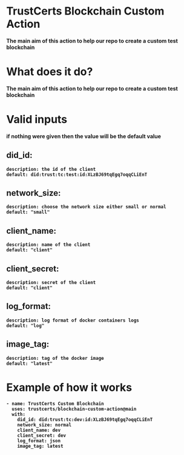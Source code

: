 # TrustCerts Blockchain Custom Action
<b>The main aim of this action to help our repo to create a custom test blockchain



# What does it do?
<b>The main aim of this action to help our repo to create a custom test blockchain




# Valid inputs 
<b>if nothing were given then the value will be the default value

## did_id:
    description: the id of the client
    default: did:trust:tc:test:id:XLzBJ69tqEgq7oqqCLiEnT

##  network_size:
    description: choose the network size either small or normal
    default: "small"

##  client_name:
    description: name of the client
    default: "client"

##  client_secret:
    description: secret of the client
    default: "client"

##  log_format:
    description: log format of docker containers logs
    default: "log"


##  image_tag:
    description: tag of the docker image 
    default: "latest"



# Example of how it works
```
- name: TrustCerts Custom Blockchain
  uses: trustcerts/blockchain-custom-action@main
  with:
    did_id: did:trust:tc:dev:id:XLzBJ69tqEgq7oqqCLiEnT
    network_size: normal
    client_name: dev
    client_secret: dev
    log_format: json
    image_tag: latest
```